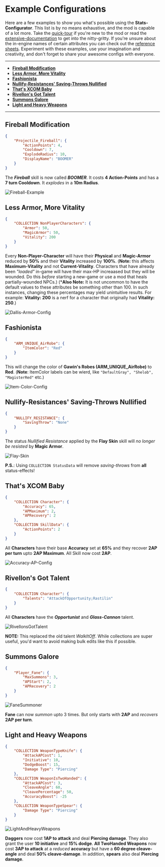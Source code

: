 # Example Configurations

Here are a few examples to show you what's possible using the **Stats-Configurator**. This list is by no means exhaustive, and the mod is capable of a lot more. Take the [quick-tour](QuickTour.md) if you're new to the mod or read the [extensive-documentation](Extensive-Documentation.md) to get into the nitty-gritty. If you're unsure about the in-engine names of certain attributes you can check out the [reference sheets](Extensive-Documentation.md#References). Experiment with these examples, use your imagination and creativity, and don't forget to share your awesome configs with everyone.

---

- **[Fireball Modification](#Fireball-Modification)**
- **[Less Armor, More Vitality](#Less-Armor-More-Vitality)**
- **[Fashionista](#Fashionista)**
- **[Nullify-Resistances' Saving-Throws Nullified](#nullify-resistances-saving-throws-nullified)**
- **[That's XCOM Baby](#Thats-XCOM-Baby)**
- **[Rivellon's Got Talent](#rivellons-got-talent)**
- **[Summons Galore](#summons-galore)**
- **[Light and Heavy Weapons](#light-and-heavy-weapons)**

---

## Fireball Modification

```json
{
    "Projectile_Fireball": {
        "ActionPoints": 4,
        "Cooldown": 7,
        "ExplodeRadius": 10,
        "DisplayName": "BOOMER"
    }
}
```

The ***Fireball*** skill is now called ***BOOMER***. It costs **4 Action-Points** and has a **7 turn Cooldown**. It _explodes_ in a **10m Radius**.

![Fireball-Example](https://imgur.com/Vc3NkF8.png)

## Less Armor, More Vitality

```json
{
    "COLLECTION NonPlayerCharacters": {
        "Armor": 50,
        "MagicArmor": 50,
        "Vitality": 200
    }
}
```

Every **Non-Player-Character** will have their **Physical** and **Magic-Armor** reduced by **50%** and their **Vitality** increased by **100%**. (**Note:** this affects **Maximum-Vitality** and not **Current-Vitality**. Characters that have already been _"loaded"_ in-game will have their max-HP increaased but they will be wounded. Do this _before_ starting a new-game or use a mod that heals partially-wounded NPCs.) (***Also Note:** It is not uncommon to have the default values to these attributes be something other than 100. In such instances, changing these percentages may yield unintuitive results. For example: **Vitality: 200** is a nerf for a character that originally had **Vitality: 250**.)

![Dallis-Armor-Config](https://imgur.com/i6uw3Ky.png)

## Fashionista

```json
{
    "ARM_UNIQUE_AirRobe": {
        "ItemColor": "Red"
    }
}
```

This will change the color of **Gawin's Robes (ARM_UNIQUE_AirRobe)** to **Red**. (**Note**: ItemColor labels can be wierd, like `"DefaultGray", "Shelob", "MagisterRed"` etc.)

![Item-Color-Config](https://imgur.com/hvb9DYM.png)

## Nullify-Resistances' Saving-Throws Nullified

```json
{
    "NULLIFY_RESISTANCE": {
        "SavingThrow": "None"
    }
}
```

The status _Nullified Resistance_ applied by the **Flay Skin** skill will _no longer be resisted_ by **Magic Armor**.

![Flay-Skin](https://i.imgur.com/zr4YcAO.png)

**P.S.**: Using `COLLECTION StatusData` will remove _saving-throws_ from **all** status-effects!

## That's XCOM Baby

```json
{
    "COLLECTION Character": {
        "Accuracy": 65,
        "APMaximum": 2,
        "APRecovery": 2
    },
    "COLLECTION SkillData": {
        "ActionPoints": 2
    }
}
```

All **Characters** have their base **Accuracy** set at **65%** and they recover **2AP per turn** upto **2AP Maximum**. All Skill now cost **2AP**.

![Accuracy-AP-Config](https://imgur.com/glX91qP.png)

## Rivellon's Got Talent

```json
{
    "COLLECTION Character": {
        "Talents": "AttackOfOpportunity;Rastilin"
    }
}
```

All **Characters** have the ***Opportunist*** and ***Glass-Cannon*** talent.

![RivellonsGotTalent](https://imgur.com/XYIfDM2.png)

**NOTE:** This replaced the old talent _WalkItOff_. While collections are super useful, you'd want to avoid making bulk edits like this if possible.

## Summons Galore

```json
{
    "Player_Fane": {
        "MaxSummons": 3,
        "APStart": 2,
        "APRecovery": 2
    }
}
```

![FaneSummoner](https://imgur.com/ujR8YjD.png)

**Fane** can now _summon_ upto 3 times. But only starts with **2AP** and _recovers_ **2AP per turn**.

## Light and Heavy Weapons

```json
{
    "COLLECTION WeaponTypeKnife": {
        "AttackAPCost": 1,
        "Initiative": 10,
        "DodgeBoost": 15,
        "Damage Type": "Piercing"
    },
    "COLLECTION WeaponIsTwoHanded": {
        "AttackAPCost": 3,
        "CleaveAngle": 60,
        "CleavePercentage": 50,
        "AccuracyBoost": -25
    },
    "COLLECTION WeaponTypeSpear": {
        "Damage Type": "Piercing"
    }
}
```

![LightAndHeavyWeapons](https://imgur.com/u58ACuM.png)

**Daggers** now cost **1AP to attack** and deal **Piercing damage**. They also grant the user **10 initiative** and **15% dodge**. **All TwoHanded Weapons** now cost **3AP to attack** at a _reduced_ **accuracy** but have a **60 degree cleave-angle** and deal **50% cleave-damage**. In addition, **spears** also deal **Piercing damage**.
